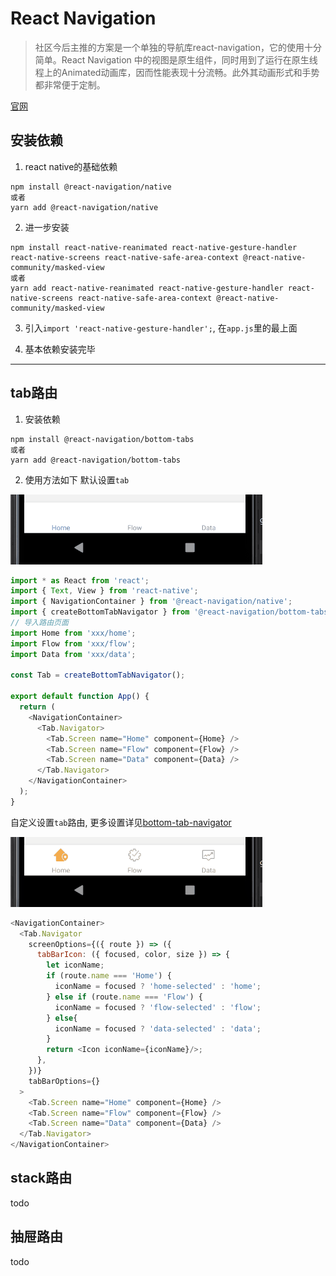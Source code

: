 # React Navigation

> 社区今后主推的方案是一个单独的导航库react-navigation，它的使用十分简单。React Navigation 中的视图是原生组件，同时用到了运行在原生线程上的Animated动画库，因而性能表现十分流畅。此外其动画形式和手势都非常便于定制。

[官网](https://reactnavigation.org/)

## 安装依赖
1. react native的基础依赖
```
npm install @react-navigation/native
或者
yarn add @react-navigation/native
```

2. 进一步安装
```
npm install react-native-reanimated react-native-gesture-handler react-native-screens react-native-safe-area-context @react-native-community/masked-view
或者
yarn add react-native-reanimated react-native-gesture-handler react-native-screens react-native-safe-area-context @react-native-community/masked-view
```

3. 引入`import 'react-native-gesture-handler';`, 在`app.js`里的最上面

4. 基本依赖安装完毕

----

## tab路由
1. 安装依赖
```
npm install @react-navigation/bottom-tabs
或者
yarn add @react-navigation/bottom-tabs
```

2. 使用方法如下
默认设置`tab`

![tab路由切换](../gif/tab.gif)

```javascript
import * as React from 'react';
import { Text, View } from 'react-native';
import { NavigationContainer } from '@react-navigation/native';
import { createBottomTabNavigator } from '@react-navigation/bottom-tabs';
// 导入路由页面
import Home from 'xxx/home';
import Flow from 'xxx/flow';
import Data from 'xxx/data';

const Tab = createBottomTabNavigator();

export default function App() {
  return (
    <NavigationContainer>
      <Tab.Navigator>
        <Tab.Screen name="Home" component={Home} />
        <Tab.Screen name="Flow" component={Flow} />
        <Tab.Screen name="Data" component={Data} />
      </Tab.Navigator>
    </NavigationContainer>
  );
}
```

自定义设置`tab`路由, 更多设置详见[bottom-tab-navigator](https://reactnavigation.org/docs/bottom-tab-navigator/)

![自定义tab路由切换](../gif/tab-color.gif)

```javascript
<NavigationContainer>
  <Tab.Navigator
    screenOptions={({ route }) => ({
      tabBarIcon: ({ focused, color, size }) => {
        let iconName;
        if (route.name === 'Home') {
          iconName = focused ? 'home-selected' : 'home';
        } else if (route.name === 'Flow') {
          iconName = focused ? 'flow-selected' : 'flow';
        } else{
          iconName = focused ? 'data-selected' : 'data';
        }
        return <Icon iconName={iconName}/>;
      },
    })}
    tabBarOptions={}
  >
    <Tab.Screen name="Home" component={Home} />
    <Tab.Screen name="Flow" component={Flow} />
    <Tab.Screen name="Data" component={Data} />
  </Tab.Navigator>
</NavigationContainer>
```

## stack路由
todo

## 抽屉路由
todo